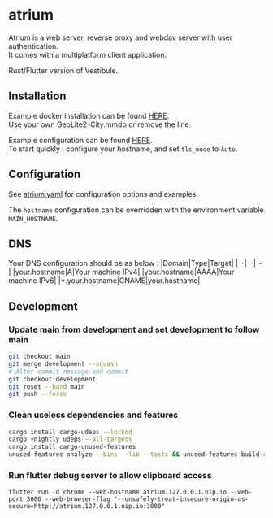 # atrium

Atrium is a web server, reverse proxy and webdav server with user authentication.  
It comes with a multiplatform client application.

Rust/Flutter version of Vestibule.

## Installation

Example docker installation can be found [HERE](https://github.com/nicolaspernoud/atrium/blob/main/scripts/deploy/up.sh).  
Use your own GeoLite2-City.mmdb or remove the line.

Example configuration can be found [HERE](https://github.com/nicolaspernoud/atrium/blob/main/backend/atrium.yaml).  
To start quickly : configure your hostname, and set `tls_mode` to `Auto`.

## Configuration

See [atrium.yaml](https://github.com/nicolaspernoud/atrium/blob/main/backend/atrium.yaml) for configuration options and examples.

The `hostname` configuration can be overridden with the environment variable `MAIN_HOSTNAME`.

## DNS

Your DNS configuration should be as below :
|Domain|Type|Target|
|--|--|--|
|your.hostname|A|Your machine IPv4|
|your.hostname|AAAA|Your machine IPv6|
|\*.your.hostname|CNAME|your.hostname|

## Development

### Update main from development and set development to follow main

```bash
git checkout main
git merge development --squash
# Alter commit message and commit
git checkout development
git reset --hard main
git push --force
```

### Clean useless dependencies and features

```bash
cargo install cargo-udeps --locked
cargo +nightly udeps --all-targets
cargo install cargo-unused-features
unused-features analyze --bins --lib --tests && unused-features build-report --input "report.json" && unused-features prune --input "report.json"
```

### Run flutter debug server to allow clipboard access

```
flutter run -d chrome --web-hostname atrium.127.0.0.1.nip.io --web-port 3000 --web-browser-flag "--unsafely-treat-insecure-origin-as-secure=http://atrium.127.0.0.1.nip.io:3000"
```
